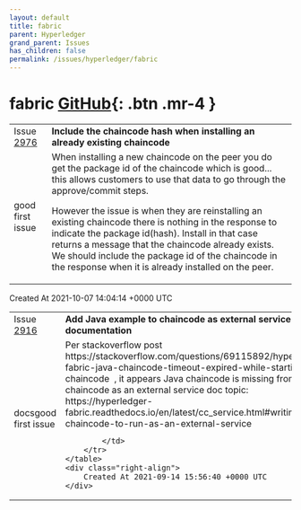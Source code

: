 ```yaml
---
layout: default
title: fabric
parent: Hyperledger
grand_parent: Issues
has_children: false
permalink: /issues/hyperledger/fabric
---
```


# fabric <span class="fs-3 right-align">[GitHub](https://github.com/hyperledger/fabric){: .btn .mr-4 }</span>


<div>
    <table>
        <tr>
            <td>
                Issue <a href="https://github.com/hyperledger/fabric/issues/2976" class=".btn">2976</a>
            </td>
            <td>
                <b>
                    Include the chaincode hash when installing an already existing chaincode
                </b>
            </td>
        </tr>
        <tr>
            <td>
                <span class="chip">good first issue</span>
            </td>
            <td>
                When installing a new chaincode on the peer you do get the package id of the chaincode which is good... this allows customers to use that data to go through the approve/commit steps.

However the issue is when they are reinstalling an existing chaincode there is nothing in the response to indicate the package id(hash). Install in that case returns a message that the chaincode already exists. We should include the package id of the chaincode in the response when it is already installed on the peer.
            </td>
        </tr>
    </table>
    <div class="right-align">
        Created At 2021-10-07 14:04:14 +0000 UTC
    </div>
</div>

<div>
    <table>
        <tr>
            <td>
                Issue <a href="https://github.com/hyperledger/fabric/issues/2916" class=".btn">2916</a>
            </td>
            <td>
                <b>
                    Add Java example to chaincode as external service documentation
                </b>
            </td>
        </tr>
        <tr>
            <td>
                <span class="chip">docs</span><span class="chip">good first issue</span>
            </td>
            <td>
                Per stackoverflow post https://stackoverflow.com/questions/69115892/hyperledger-fabric-java-chaincode-timeout-expired-while-starting-chaincode  , it appears Java chaincode is missing from chaincode as an external service doc topic:
https://hyperledger-fabric.readthedocs.io/en/latest/cc_service.html#writing-chaincode-to-run-as-an-external-service

            </td>
        </tr>
    </table>
    <div class="right-align">
        Created At 2021-09-14 15:56:40 +0000 UTC
    </div>
</div>

